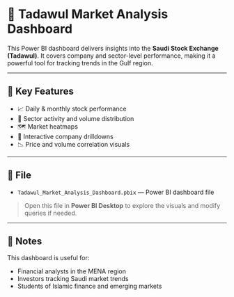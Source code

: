 # 🏦 Tadawul Market Analysis Dashboard

This Power BI dashboard delivers insights into the **Saudi Stock Exchange (Tadawul)**. It covers company and sector-level performance, making it a powerful tool for tracking trends in the Gulf region.

---

## 🧭 Key Features

- 📈 Daily & monthly stock performance
- 🏢 Sector activity and volume distribution
- 🗺️ Market heatmaps
- 📌 Interactive company drilldowns
- 📉 Price and volume correlation visuals

---

## 📁 File

- `Tadawul_Market_Analysis_Dashboard.pbix` — Power BI dashboard file

> Open this file in **Power BI Desktop** to explore the visuals and modify queries if needed.

---

## 📌 Notes

This dashboard is useful for:

- Financial analysts in the MENA region
- Investors tracking Saudi market trends
- Students of Islamic finance and emerging markets
